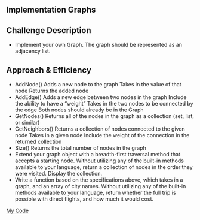 ## Implementation Graphs

## Challenge Description
- Implement your own Graph. The graph should be represented as an adjacency list.

## Approach & Efficiency
- AddNode()
Adds a new node to the graph
Takes in the value of that node
Returns the added node
- AddEdge()
Adds a new edge between two nodes in the graph
Include the ability to have a “weight”
Takes in the two nodes to be connected by the edge
Both nodes should already be in the Graph
- GetNodes()
Returns all of the nodes in the graph as a collection (set, list, or similar)
- GetNeighbors()
Returns a collection of nodes connected to the given node
Takes in a given node
Include the weight of the connection in the returned collection
- Size()
Returns the total number of nodes in the graph
- Extend your graph object with a breadth-first traversal method that accepts a starting node. Without utilizing any of the built-in methods available to your language, return a collection of nodes in the order they were visited. Display the collection.
- Write a function based on the specifications above, which takes in a graph, and an array of city names. Without utilizing any of the built-in methods available to your language, return whether the full trip is possible with direct flights, and how much it would cost.

[My Code](https://github.com/jjblues86/data-structures-and-algorithms-/tree/master/datastructures/src/main/java/graph)
